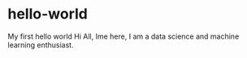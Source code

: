 # hello-world
My first hello world
Hi All,
Ime here, I am a data science and machine learning enthusiast. 
